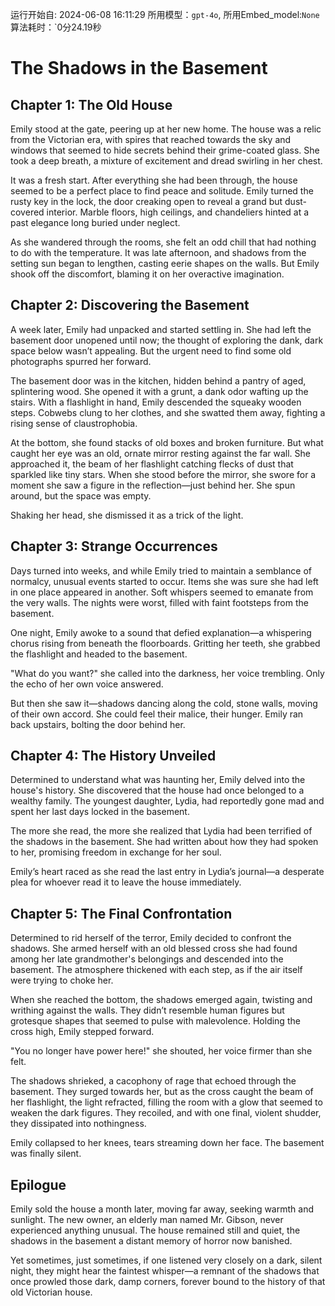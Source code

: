 运行开始自: 2024-06-08 16:11:29
所用模型：`gpt-4o`, 所用Embed_model:`None`
算法耗时：`0分24.19秒
# The Shadows in the Basement

## Chapter 1: The Old House

Emily stood at the gate, peering up at her new home. The house was a relic from the Victorian era, with spires that reached towards the sky and windows that seemed to hide secrets behind their grime-coated glass. She took a deep breath, a mixture of excitement and dread swirling in her chest.

It was a fresh start. After everything she had been through, the house seemed to be a perfect place to find peace and solitude. Emily turned the rusty key in the lock, the door creaking open to reveal a grand but dust-covered interior. Marble floors, high ceilings, and chandeliers hinted at a past elegance long buried under neglect.

As she wandered through the rooms, she felt an odd chill that had nothing to do with the temperature. It was late afternoon, and shadows from the setting sun began to lengthen, casting eerie shapes on the walls. But Emily shook off the discomfort, blaming it on her overactive imagination.

## Chapter 2: Discovering the Basement

A week later, Emily had unpacked and started settling in. She had left the basement door unopened until now; the thought of exploring the dank, dark space below wasn’t appealing. But the urgent need to find some old photographs spurred her forward.

The basement door was in the kitchen, hidden behind a pantry of aged, splintering wood. She opened it with a grunt, a dank odor wafting up the stairs. With a flashlight in hand, Emily descended the squeaky wooden steps. Cobwebs clung to her clothes, and she swatted them away, fighting a rising sense of claustrophobia.

At the bottom, she found stacks of old boxes and broken furniture. But what caught her eye was an old, ornate mirror resting against the far wall. She approached it, the beam of her flashlight catching flecks of dust that sparkled like tiny stars. When she stood before the mirror, she swore for a moment she saw a figure in the reflection—just behind her. She spun around, but the space was empty.

Shaking her head, she dismissed it as a trick of the light.

## Chapter 3: Strange Occurrences

Days turned into weeks, and while Emily tried to maintain a semblance of normalcy, unusual events started to occur. Items she was sure she had left in one place appeared in another. Soft whispers seemed to emanate from the very walls. The nights were worst, filled with faint footsteps from the basement.

One night, Emily awoke to a sound that defied explanation—a whispering chorus rising from beneath the floorboards. Gritting her teeth, she grabbed the flashlight and headed to the basement.

"What do you want?" she called into the darkness, her voice trembling. Only the echo of her own voice answered.

But then she saw it—shadows dancing along the cold, stone walls, moving of their own accord. She could feel their malice, their hunger. Emily ran back upstairs, bolting the door behind her.

## Chapter 4: The History Unveiled

Determined to understand what was haunting her, Emily delved into the house's history. She discovered that the house had once belonged to a wealthy family. The youngest daughter, Lydia, had reportedly gone mad and spent her last days locked in the basement.

The more she read, the more she realized that Lydia had been terrified of the shadows in the basement. She had written about how they had spoken to her, promising freedom in exchange for her soul.

Emily’s heart raced as she read the last entry in Lydia’s journal—a desperate plea for whoever read it to leave the house immediately.

## Chapter 5: The Final Confrontation

Determined to rid herself of the terror, Emily decided to confront the shadows. She armed herself with an old blessed cross she had found among her late grandmother's belongings and descended into the basement. The atmosphere thickened with each step, as if the air itself were trying to choke her.

When she reached the bottom, the shadows emerged again, twisting and writhing against the walls. They didn’t resemble human figures but grotesque shapes that seemed to pulse with malevolence. Holding the cross high, Emily stepped forward. 

"You no longer have power here!" she shouted, her voice firmer than she felt.

The shadows shrieked, a cacophony of rage that echoed through the basement. They surged towards her, but as the cross caught the beam of her flashlight, the light refracted, filling the room with a glow that seemed to weaken the dark figures. They recoiled, and with one final, violent shudder, they dissipated into nothingness.

Emily collapsed to her knees, tears streaming down her face. The basement was finally silent.

## Epilogue

Emily sold the house a month later, moving far away, seeking warmth and sunlight. The new owner, an elderly man named Mr. Gibson, never experienced anything unusual. The house remained still and quiet, the shadows in the basement a distant memory of horror now banished.

Yet sometimes, just sometimes, if one listened very closely on a dark, silent night, they might hear the faintest whisper—a remnant of the shadows that once prowled those dark, damp corners, forever bound to the history of that old Victorian house.